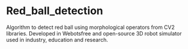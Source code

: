 # Red_ball_detection
Algorithm to detect red ball using morphological operators from CV2 libraries. Developed in Webotsfree and open-source 3D robot simulator used in industry, education and research. 
